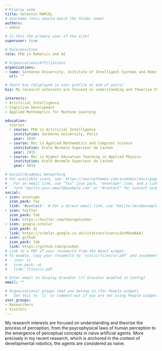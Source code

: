 ```yaml
---
# Display name
title: Valentin MARCEL
# Username (this should match the folder name)
authors:
- admin

# Is this the primary user of the site?
superuser: true

# Role/position
role: PhD in Robotics and AI

# Organizations/Affiliations
organizations:
- name: Sorbonne University, Institute of Intelligent Systems and Robotics
  url: ""

# Short bio (displayed in user profile at end of posts)
bio: My research interests are focused on understanding and theorize the process of perception, from the psycophysical laws of human perception to the emergence of perceptual concepts in naïve artificial agents. More precisely in my recent research, which is anchored in the context of developmental robotics, the agents are considered as naive. 

interests:
- Artificial Intelligence
- Cognitive Development
- Applied Mathematics for Machine Learning

education:
  courses
  - course: PhD in Artificial Intelligence
    institution: Sorbonne University, Paris
    year: 2020
  - course: Msc in Applied Mathematics and Computer Science
    institution: Ecole Normale Superieur de Cachan
    year: 2015
  - course: Msc in Higher Education Teaching in Applied Physics
    institution: Ecole Normale Superieur de Cachan
    year: 2014

# Social/Academic Networking
# For available icons, see: https://sourcethemes.com/academic/docs/page-builder/#icons
#   For an email link, use "fas" icon pack, "envelope" icon, and a link in the
#   form "mailto:your-email@example.com" or "#contact" for contact widget.
social:
- icon: envelope
  icon_pack: fas
  link: '#contact'  # For a direct email link, use "mailto:test@example.org".
- icon: twitter
  icon_pack: fab
  link: https://twitter.com/GeorgeCushen
- icon: google-scholar
  icon_pack: ai
  link: https://scholar.google.co.uk/citations?user=sIwtMXoAAAAJ
- icon: github
  icon_pack: fab
  link: https://github.com/gcushen
# Link to a PDF of your resume/CV from the About widget.
# To enable, copy your resume/CV to `static/files/cv.pdf` and uncomment the lines below.
# - icon: cv
#   icon_pack: ai
#   link: files/cv.pdf

# Enter email to display Gravatar (if Gravatar enabled in Config)
email: ""

# Organizational groups that you belong to (for People widget)
#   Set this to `[]` or comment out if you are not using People widget.
user_groups:
- Researchers
- Visitors
---
```

My research interests are focused on understanding and theorize the process of perception, from the psycophysical laws of human perception to the emergence of perceptual concepts in naïve artificial agents. More precisely in my recent research, which is anchored in the context of developmental robotics, the agents are considered as naive.

